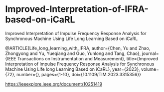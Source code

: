 # Improved-Interpretation-of-IFRA-based-on-iCaRL
Improved Interpretation of Impulse Frequency Response Analysis for Synchronous Machine Using Life Long Learning Based on iCaRL

@ARTICLE{Life_long_learning_with_IFRA,
  author={Chen, Yu and Zhao, Zhongyong and Yu, Yueqiang and Guo, Yunlong and Tang, Chao},
  journal={IEEE Transactions on Instrumentation and Measurement}, 
  title={Improved Interpretation of Impulse Frequency Response Analysis for Synchronous Machine Using Life long Learning Based on iCaRL}, 
  year={2023},
  volume={72},
  number={},
  pages={1-10},
  doi={10.1109/TIM.2023.3315356}}

https://ieeexplore.ieee.org/document/10251419
